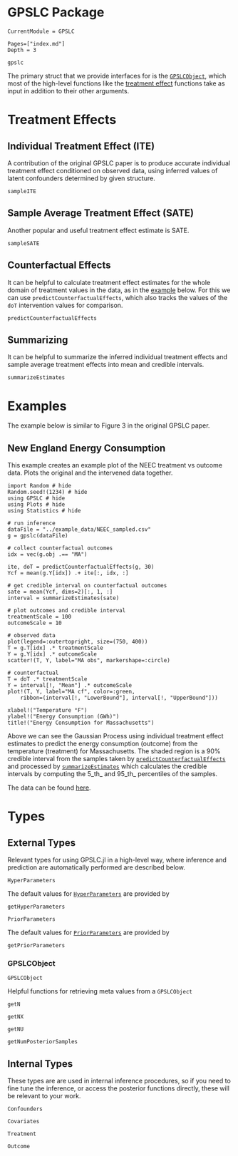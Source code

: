 # GPSLC Package

```@meta
CurrentModule = GPSLC
```

```@contents
Pages=["index.md"]
Depth = 3
```

```@docs
gpslc
```

The primary struct that we provide interfaces for is the
[`GPSLCObject`](@ref), which most of the high-level functions like the 
[treatment effect](#treatment-effects) functions take as input 
in addition to their other arguments.

# Treatment Effects

## Individual Treatment Effect (ITE)

A contribution of the original GPSLC paper is to produce accurate individual treatment effect conditioned on observed data, using inferred values of latent confounders determined by given structure.

```@docs
sampleITE
```

## Sample Average Treatment Effect (SATE)

Another popular and useful treatment effect estimate is SATE.

```@docs
sampleSATE
```

## Counterfactual Effects

It can be helpful to calculate treatment effect estimates for the whole
domain of treatment values in the data, as in the [example](#examples)
below. For this we can use `predictCounterfactualEffects`, which also
tracks the values of the `doT` intervention values for comparison.

```@docs
predictCounterfactualEffects
```

## Summarizing

It can be helpful to summarize the inferred individual treatment effects
and sample average treatment effects
into mean and credible intervals.

```@docs
summarizeEstimates
```

# Examples

The example below is similar to Figure 3 in the original GPSLC paper. 

## New England Energy Consumption

This example creates an example plot of the NEEC treatment vs outcome data. Plots the original and the intervened data together.

```@example
import Random # hide
Random.seed!(1234) # hide
using GPSLC # hide
using Plots # hide
using Statistics # hide

# run inference
dataFile = "../example_data/NEEC_sampled.csv"
g = gpslc(dataFile)

# collect counterfactual outcomes
idx = vec(g.obj .== "MA")

ite, doT = predictCounterfactualEffects(g, 30)
Ycf = mean(g.Y[idx]) .+ ite[:, idx, :]

# get credible interval on counterfactual outcomes
sate = mean(Ycf, dims=2)[:, 1, :]
interval = summarizeEstimates(sate)

# plot outcomes and credible interval
treatmentScale = 100
outcomeScale = 10

# observed data
plot(legend=:outertopright, size=(750, 400))
T = g.T[idx] .* treatmentScale
Y = g.Y[idx] .* outcomeScale
scatter!(T, Y, label="MA obs", markershape=:circle)

# counterfactual
T = doT .* treatmentScale
Y = interval[!, "Mean"] .* outcomeScale
plot!(T, Y, label="MA cf", color=:green,
    ribbon=(interval[!, "LowerBound"], interval[!, "UpperBound"]))

xlabel!("Temperature °F")
ylabel!("Energy Consumption (GWh)")
title!("Energy Consumption for Massachusetts")
```

Above we can see the Gaussian Process using individual treatment effect
estimates to predict the energy consumption (outcome) from the temperature (treatment) for Massachusetts. The shaded region is a 90% credible interval from the samples taken by [`predictCounterfactualEffects`](@ref) and processed by [`summarizeEstimates`](@ref) which calculates the credible intervals by computing the 5_th_ and 95_th_ percentiles of the samples.

The data can be found [here](../example_data/NEEC_sampled.csv).

# Types

## External Types

Relevant types for using GPSLC.jl in a high-level way, where 
inference and prediction are automatically performed are described below.

```@docs
HyperParameters
```

The default values for [`HyperParameters`](@ref) are provided by

```@docs
getHyperParameters
```

```@docs
PriorParameters
```

The default values for [`PriorParameters`](@ref) are provided by

```@docs
getPriorParameters
```

### GPSLCObject

```@docs
GPSLCObject
```

Helpful functions for retrieving meta values from a `GPSLCObject`

```@docs
getN
```
```@docs
getNX
```
```@docs
getNU
```
```@docs
getNumPosteriorSamples
```

## Internal Types

These types are are used in internal inference procedures,
so if you need to fine tune the inference, or access the posterior functions directly,
these will be relevant to your work.

```@docs
Confounders
```

```@docs
Covariates
```

```@docs
Treatment
```

```@docs
Outcome
```
